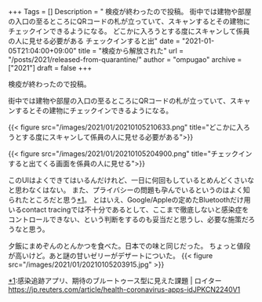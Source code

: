 +++
Tags = []
Description = " 検疫が終わったので投稿。  街中では建物や部屋の入口の至るところにQRコードの札が立っていて、スキャンするとその建物にチェックインできるようになる。  どこかに入ろうとする度にスキャンして係員の人に見せる必要がある  チェックインすると出"
date = "2021-01-05T21:04:00+09:00"
title = "検疫から解放された"
url = "/posts/2021/released-from-quarantine/"
author = "ompugao"
archive = ["2021"]
draft = false
+++

<body>
<p>検疫が終わったので投稿。</p>

<p>街中では建物や部屋の入口の至るところにQRコードの札が立っていて、スキャンするとその建物にチェックインできるようになる。</p>

{{< figure src="/images/2021/01/20210105210633.png" title="どこかに入ろうとする度にスキャンして係員の人に見せる必要がある">}}

{{< figure src="/images/2021/01/20210105204900.png" title="チェックインすると出てくる画面を係員の人に見せる">}}

<p>このUIはよくできてはいるんだけれど、一日に何回もしているとめんどくさいなと思わなくはない。
また、プライバシーの問題も孕んでいるというのはよく知られたところだと思う<a href="#f-bef3e95d" name="fn-bef3e95d" title="感染追跡アプリ、期待のブルートゥース型に見えた課題 | ロイター https://jp.reuters.com/article/health-coronavirus-apps-idJPKCN2240V1">*1</a>。
とはいえ、Google/Appleの定めたBluetoothだけ用いるcontact tracingでは不十分であるとして、ここまで徹底しないと感染症をコントロールできない、という判断をするのも妥当だと思うし、必要な施策だろうなと思う。</p>

<p>夕飯にまめぞんのとんかつを食べた。日本での味と同じだった。
ちょっと値段が高いけど。あと謎の甘いゼリーがデザートについた。
{{< figure src="/images/2021/01/20210105203915.jpg" >}}
</p>
<div class="footnote">
<p class="footnote"><a href="#fn-bef3e95d" name="f-bef3e95d" class="footnote-number">*1</a><span class="footnote-delimiter">:</span><span class="footnote-text">感染追跡アプリ、期待のブルートゥース型に見えた課題 | ロイター <a href="https://jp.reuters.com/article/health-coronavirus-apps-idJPKCN2240V1">https://jp.reuters.com/article/health-coronavirus-apps-idJPKCN2240V1</a></span></p>
</div>
</body>

